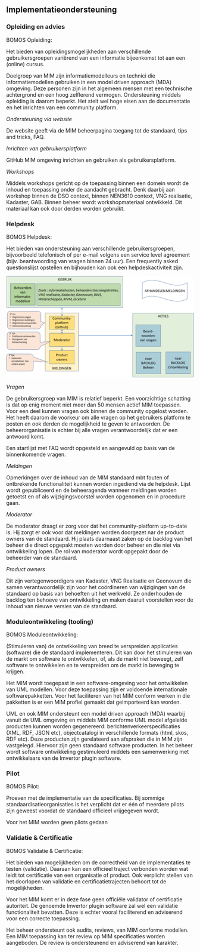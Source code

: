 ##	Implementatieondersteuning


###	Opleiding en advies

<div class='note'>
 BOMOS Opleiding: 
 
 Het bieden van opleidingsmogelijkheden aan verschillende gebruikersgroepen variërend van een informatie bijeenkomst tot aan een (online) cursus.
</div>


Doelgroep van MIM zijn informatiemodelleurs en technici die informatiemodellen gebruiken in een model driven approach (MDA) omgeving. Deze personen zijn in het algemeen mensen met een technische achtergrond en een hoog zelflerend vermogen. Ondersteuning middels opleiding is daarom beperkt. Het stelt wel hoge eisen aan de documentatie en het inrichten van een community platform.

*Ondersteuning via website* 

De website geeft via de MIM beheerpagina toegang tot de standaard, tips and tricks, FAQ.

*Inrichten van gebruikersplatform*

GitHub MIM omgeving inrichten en gebruiken als gebruikersplatform.

*Workshops*

Middels workshops gericht op de toepassing binnen een domein wordt de inhoud en toepassing onder de aandacht gebracht. Denk daarbij aan workshop binnen de DSO context, binnen NEN3610 context, VNG realisatie, Kadaster, GAB.
Binnen beheer wordt workshopmateriaal ontwikkeld. Dit materiaal kan ook door derden worden gebruikt.

### Helpdesk

<div class='note'>
 BOMOS Helpdesk: 
 
 Het bieden van ondersteuning aan verschillende gebruikersgroepen, bijvoorbeeld telefonisch of per e-mail volgens een service level agreement (bijv. beantwoording van vragen binnen 24 uur). Een frequently asked questionslijst opstellen en bijhouden kan ook een helpdeskactiviteit zijn.
</div>

![Helpdesk](media/helpdesk.png)

*Vragen*

De gebruikersgroep van MIM is relatief beperkt. Een voorzichtige schatting is dat op enig moment niet meer dan 50 mensen actief MIM toepassen. Voor een deel kunnen vragen ook binnen de community opgelost worden. Het heeft daarom de voorkeur om alle vragen op het gebruikers platform te posten en ook derden de mogelijkheid te geven te antwoorden. De beheerorganisatie is echter bij alle vragen verantwoordelijk dat er een antwoord komt.

Een startlijst met FAQ wordt opgesteld en aangevuld op basis van de binnenkomende vragen.

*Meldingen*

Opmerkingen over de inhoud van de MIM standaard mbt fouten of ontbrekende functionaliteit kunnen worden ingediend via de helpdesk. Lijst wordt gepubliceerd en de beheeragenda wanneer meldingen worden getoetst en of als wijzigingsvoorstel worden opgenomen en in procedure gaan.

*Moderator*

De moderator draagt er zorg voor dat het community-platform up-to-date is. Hij zorgt er ook voor dat meldingen worden doorgezet nar de product owners van de standaard. Hij plaats daarnaast zaken op de backlog van het beheer die direct opgepakt moeten worden door beheer en die niet via ontwikkeling lopen.
De rol van moderator wordt opgepakt door de beheerder van de standaard.

*Product owners*

Dit zijn vertegenwoordigers van Kadaster, VNG Realisatie en Geonovum die samen verantwoordelijk zijn voor het coördineren van wijzigingen van de standaard op basis van behoeften uit het werkveld. Ze onderhouden de backlog ten behoeve van ontwikkeling en maken daaruit voorstellen voor de inhoud van nieuwe versies van de standaard.

### Moduleontwikkeling (tooling) 

<div class='note'>
 BOMOS Moduleontwikkeling: 
 
 (Stimuleren van) de ontwikkeling van breed te verspreiden applicaties (software) die de standaard implementeren. Dit kan door het stimuleren van de markt om software te ontwikkelen, of, als de markt niet beweegt, zelf software te ontwikkelen en te verspreiden om de markt in beweging te krijgen.
</div>

Het MIM wordt toegepast in een software-omgeving voor het ontwikkelen van UML modellen. Voor deze toepassing zijn er voldoende internationale softwarepakketten. Voor het faciliteren van het MIM conform werken in die pakketten is er een MIM profiel gemaakt dat geimporteerd kan worden. 

UML en ook MIM ondersteunt een model driven approach (MDA) waarbij vanuit de UML omgeving en middels MIM conforme UML model afgeleide producten kunnen worden gegenereerd: berichtenverkeerspecificaties (XML, RDF, JSON etc), objectcatalogi in verschillende formats (html, skos, RDF etc). Deze producten zijn gerelateerd aan afspraken die in MIM zijn vastgelegd. Hiervoor zijn geen standaard software producten. In het beheer wordt software ontwikkeling gestimuleerd middels een samenwerking met ontwikkelaars van de Imvertor plugin software.

###	Pilot

<div class='note'>
 BOMOS Pilot: 
 
 Proeven met de implementatie van de specificaties. Bij sommige standaardisatieorganisaties is het verplicht dat er één of meerdere pilots zijn geweest voordat de standaard officieel vrijgegeven wordt.
</div>

Voor het MIM worden geen pilots gedaan


### Validatie & Certificatie

<div class='note'>
 BOMOS Validatie & Certificatie: 
 
 Het bieden van mogelijkheden om de correctheid van de implementaties te testen (validatie). Daaraan kan een officieel traject verbonden worden wat leidt tot certificatie van een organisatie of product. Ook verplicht stellen van het doorlopen van validatie en certificatietrajecten behoort tot de mogelijkheden.
</div>

Voor het MIM komt er in deze fase geen officiële validator of certificatie autoriteit. De genoemde Imvertor plugin software zal wel een validatie functionaliteit bevatten. Deze is echter vooral faciliterend en adviserend voor een correcte toepassing.

Het beheer ondersteunt ook audits, reviews, van MIM conforme modellen. Een MIM toepassing kan ter review op MIM specificaties worden aangeboden. De review is ondersteunend en adviserend van karakter.


 

